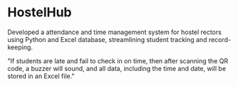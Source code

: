 # HostelHub
Developed a attendance and time management system for hostel rectors using Python and Excel database, streamlining  student tracking and record-keeping.

"If students are late and fail to check in on time, then after scanning the QR code, a buzzer will sound, and all data, including the time and date, will be stored in an Excel file."
